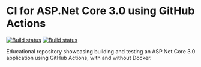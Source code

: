 # CI for ASP.Net Core 3.0 using GitHub Actions

[![Build status](https://github.com/sankra/github-actions-demo/workflows/ASP.NET%20Core%20CI/badge.svg)](https://github.com/Sankra/github-actions-demo/actions) [![Build status](https://github.com/sankra/github-actions-demo/workflows/ASP.NET%20Core%20CI%20using%20Docker/badge.svg)](https://github.com/Sankra/github-actions-demo/actions)


Educational repository showcasing building and testing an ASP.Net Core 3.0 application using GitHub Actions, with and without Docker.
